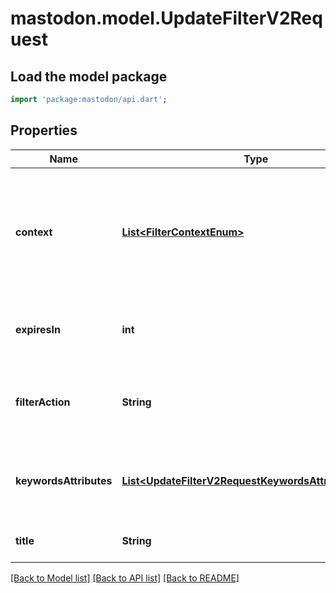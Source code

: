 # mastodon.model.UpdateFilterV2Request

## Load the model package
```dart
import 'package:mastodon/api.dart';
```

## Properties
Name | Type | Description | Notes
------------ | ------------- | ------------- | -------------
**context** | [**List&lt;FilterContextEnum&gt;**](FilterContextEnum.md) | Where the filter should be applied. Specify at least one of `home`, `notifications`, `public`, `thread`, `account`. | [optional] 
**expiresIn** | **int** | How many seconds from now should the filter expire? | [optional] 
**filterAction** | **String** | The policy to be applied when the filter is matched. Specify `warn`, `hide` or `blur`. | [optional] 
**keywordsAttributes** | [**List&lt;UpdateFilterV2RequestKeywordsAttributesInner&gt;**](UpdateFilterV2RequestKeywordsAttributesInner.md) | Array of objects with properties: keyword, whole_word, id, _destroy | [optional] 
**title** | **String** | The name of the filter group. | [optional] 

[[Back to Model list]](../README.md#documentation-for-models) [[Back to API list]](../README.md#documentation-for-api-endpoints) [[Back to README]](../README.md)


